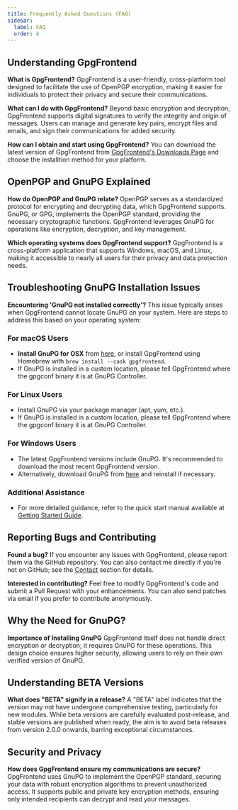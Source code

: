 ```yaml
---
title: Frequently Asked Questions (FAQ)
sidebar:
  label: FAQ
  order: 4
---
```


## Understanding GpgFrontend

**What is GpgFrontend?** GpgFrontend is a user-friendly, cross-platform tool
designed to facilitate the use of OpenPGP encryption, making it easier for
individuals to protect their privacy and secure their communications.

**What can I do with GpgFrontend?** Beyond basic encryption and decryption,
GpgFrontend supports digital signatures to verify the integrity and origin of
messages. Users can manage and generate key pairs, encrypt files and emails, and
sign their communications for added security.

**How can I obtain and start using GpgFrontend?** You can download the latest version of GpgFrontend from [GpgFrontend's Downloads Page](https://www.gpgfrontend.bktus.com/overview/downloads/) and choose the installtion method for your platform.

## OpenPGP and GnuPG Explained

**How do OpenPGP and GnuPG relate?** OpenPGP serves as a standardized protocol
for encrypting and decrypting data, which GpgFrontend supports. GnuPG, or GPG,
implements the OpenPGP standard, providing the necessary cryptographic
functions. GpgFrontend leverages GnuPG for operations like encryption,
decryption, and key management.

**Which operating systems does GpgFrontend support?** GpgFrontend is a
cross-platform application that supports Windows, macOS, and Linux, making it
accessible to nearly all users for their privacy and data protection needs.

## Troubleshooting GnuPG Installation Issues

**Encountering 'GnuPG not installed correctly'?** This issue typically arises
when GpgFrontend cannot locate GnuPG on your system. Here are steps to address
this based on your operating system:

### For macOS Users

- **Install GnuPG for OSX** from
  [here](https://sourceforge.net/p/gpgosx/docu/Download/), or install
  GpgFrontend using Homebrew with `brew install --cask gpgfrontend`.
- If GnuPG is installed in a custom location, please tell GpgFrontend where the
  gpgconf binary it is at GnuPG Controller.

### For Linux Users

- Install GnuPG via your package manager (apt, yum, etc.).
- If GnuPG is installed in a custom location, please tell GpgFrontend where the
  gpgconf binary it is at GnuPG Controller.

### For Windows Users

- The latest GpgFrontend versions include GnuPG. It's recommended to download
  the most recent GpgFrontend version.
- Alternatively, download GnuPG from
  [here](https://www.gnupg.org/ftp/gcrypt/binary/gnupg-w32-2.4.0_20221216.exe)
  and reinstall if necessary.

### Additional Assistance

- For more detailed guidance, refer to the quick start manual available at [Getting Started Guide](/getting-started/).

## Reporting Bugs and Contributing

**Found a bug?** If you encounter any issues with GpgFrontend, please report
them via the GitHub repository. You can also contact me directly if you're not
on GitHub; see the [Contact](/contact/) section for details.

**Interested in contributing?** Feel free to modify GpgFrontend's code and
submit a Pull Request with your enhancements. You can also send patches via
email if you prefer to contribute anonymously.

## Why the Need for GnuPG?

**Importance of Installing GnuPG** GpgFrontend itself does not handle direct
encryption or decryption; it requires GnuPG for these operations. This design
choice ensures higher security, allowing users to rely on their own verified
version of GnuPG.

## Understanding BETA Versions

**What does "BETA" signify in a release?** A "BETA" label indicates that the
version may not have undergone comprehensive testing, particularly for new
modules. While beta versions are carefully evaluated post-release, and stable
versions are published when ready, the aim is to avoid beta releases from
version 2.0.0 onwards, barring exceptional circumstances.

## Security and Privacy

**How does GpgFrontend ensure my communications are secure?** GpgFrontend uses
GnuPG to implement the OpenPGP standard, securing your data with robust
encryption algorithms to prevent unauthorized access. It supports public and
private key encryption methods, ensuring only intended recipients can decrypt
and read your messages.

